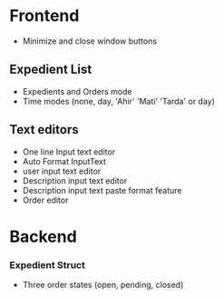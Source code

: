# Frontend

- Minimize and close window buttons

## Expedient List

- Expedients and Orders mode
- Time modes (none, day, 'Ahir' 'Matí' 'Tarda' or day)

## Text editors

- One line Input text editor
- Auto Format InputText
- user input text editor
- Description input text editor
- Description input text paste format feature  
- Order editor


# Backend

### Expedient Struct
- Three order states (open, pending, closed)